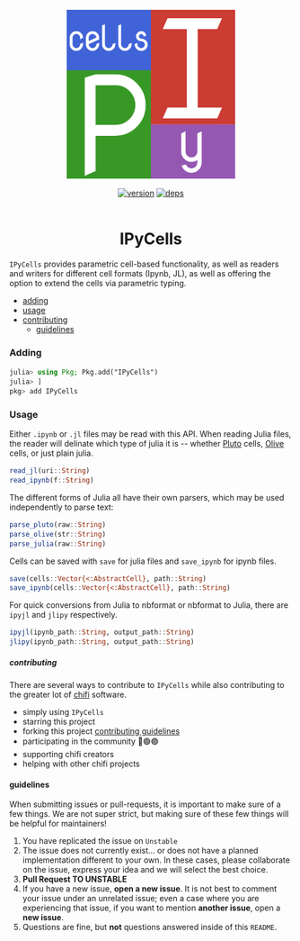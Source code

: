 <div align="center" style = "box-pack: start;">
  </br>
  <img width = 300 src="https://github.com/ChifiSource/image_dump/blob/main/ipyjl/logo.png" >
  
  
  [![version](https://juliahub.com/docs/Lathe/version.svg)](https://juliahub.com/ui/Packages/Lathe/6rMNJ)
[![deps](https://juliahub.com/docs/Lathe/deps.svg)](https://juliahub.com/ui/Packages/Lathe/6rMNJ?t=2)
  </br>
  </br>
  <h1>IPyCells</h1>
  </div>

`IPyCells` provides parametric cell-based functionality, as well as readers and writers for different cell formats (Ipynb, JL), as well as offering the option to extend the cells via parametric typing.
- [adding](#adding)
- [usage](#usage)
- [contributing](#contributing)
  - [guidelines](#guidelines)
### Adding
```julia
julia> using Pkg; Pkg.add("IPyCells")
julia> ]
pkg> add IPyCells
```
### Usage
Either `.ipynb` or `.jl` files may be read with this API. When reading Julia files, the reader will delinate which type of julia it is -- whether [Pluto](https://github.com/fonsp/Pluto.jl) cells, [Olive](https://github.com/ChifiSource/Olive.jl) cells, or just plain julia.
```julia
read_jl(uri::String)
read_ipynb(f::String)
```
The different forms of Julia all have their own parsers, which may be used independently to parse text:
```julia
parse_pluto(raw::String)
parse_olive(str::String)
parse_julia(raw::String)
```
Cells can be saved with `save` for julia files and `save_ipynb` for ipynb files.
```julia
save(cells::Vector{<:AbstractCell}, path::String)
save_ipynb(cells::Vector{<:AbstractCell}, path::String)
```
For quick conversions from Julia to nbformat or nbformat to Julia, there are `ipyjl` and `jlipy` respectively.
```julia
ipyjl(ipynb_path::String, output_path::String)
jlipy(ipynb_path::String, output_path::String)
```
##### contributing
There are several ways to contribute to `IPyCells` while also contributing to the greater lot of [chifi](https://github.com/ChifiSource) software.
- simply using `IPyCells`
- starring this project
- forking this project [contributing guidelines](#guidelines)
- participating in the community 🔴🟢🟣
- supporting chifi creators
- helping with other chifi projects
#### guidelines
When submitting issues or pull-requests, it is important to make sure of a few things. We are not super strict, but making sure of these few things will be helpful for maintainers!
1. You have replicated the issue on `Unstable`
2. The issue does not currently exist... or does not have a planned implementation different to your own. In these cases, please collaborate on the issue, express your idea and we will select the best choice.
3. **Pull Request TO UNSTABLE**
4. If you have a new issue, **open a new issue**. It is not best to comment your issue under an unrelated issue; even a case where you are experiencing that issue, if you want to mention **another issue**, open a **new issue**.
5. Questions are fine, but **not** questions answered inside of this `README`.
